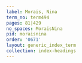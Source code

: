 ```yaml
---
label: Morais, Nina
term_no: term494
pages: 81|429
no_spaces: MoraisNina
pid: moraisnina
order: '0671'
layout: generic_index_term
collection: index-headings
---
```

